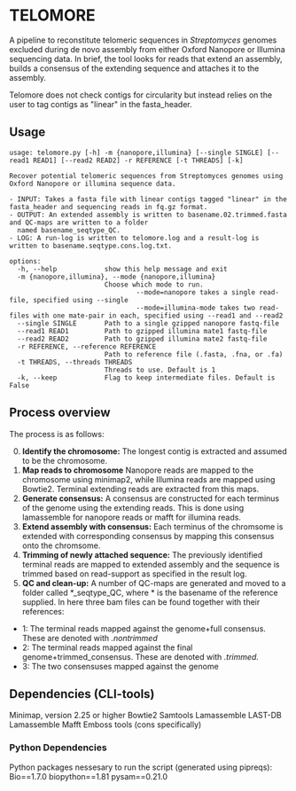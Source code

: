 # TELOMORE
A pipeline to reconstitute telomeric sequences in *Streptomyces* genomes excluded during de novo assembly from either Oxford Nanopore or Illumina sequencing data. In brief, the tool looks for reads that extend an assembly, builds a consensus of the extending sequence and attaches it to the assembly.

Telomore does not check contigs for circularity but instead relies on the user to tag contigs as "linear" in the fasta_header.

## Usage
```
usage: telomore.py [-h] -m {nanopore,illumina} [--single SINGLE] [--read1 READ1] [--read2 READ2] -r REFERENCE [-t THREADS] [-k]

Recover potential telomeric sequences from Streptomyces genomes using Oxford Nanopore or illumina sequence data.

- INPUT: Takes a fasta file with linear contigs tagged "linear" in the fasta_header and sequencing reads in fq.gz format.
- OUTPUT: An extended assembly is written to basename.02.trimmed.fasta and QC-maps are written to a folder
  named basename_seqtype_QC.
- LOG: A run-log is written to telomore.log and a result-log is written to basename.seqtype.cons.log.txt.

options:
  -h, --help            show this help message and exit
  -m {nanopore,illumina}, --mode {nanopore,illumina}
                        Choose which mode to run.
                                --mode=nanopore takes a single read-file, specified using --single
                                --mode=illumina-mode takes two read-files with one mate-pair in each, specified using --read1 and --read2
  --single SINGLE       Path to a single gzipped nanopore fastq-file
  --read1 READ1         Path to gzipped illumina mate1 fastq-file
  --read2 READ2         Path to gzipped illumina mate2 fastq-file
  -r REFERENCE, --reference REFERENCE
                        Path to reference file (.fasta, .fna, or .fa)
  -t THREADS, --threads THREADS
                        Threads to use. Default is 1
  -k, --keep            Flag to keep intermediate files. Default is False

```


## Process overview
The process is as follows:

0. **Identify the chromosome:**
The longest contig is extracted and assumed to be the chromosome.
1. **Map reads to chromosome**
Nanopore reads are mapped to the chromosome using minimap2, while Illumina reads are mapped using Bowtie2. Terminal extending reads are extracted from this maps.
2. **Generate consensus:**
A consensus are constructed for each terminus of the genome using the extending reads. This is done using lamassemble for nanopore reads or mafft for illumina reads.
3. **Extend assembly with consensus:**
Each terminus of the chromsome is extended with corresponding consensus by mapping this consensus onto the chromsome.
4. **Trimming of newly attached sequence:**
The previously identified terminal reads are mapped to extended assembly and the sequence is trimmed based on read-support as specified in the result log.
5. **QC and clean-up:**
A number of QC-maps are generated and moved to a folder called *_seqtype_QC, where * is the basename of the reference supplied.
In here three bam files can be found together with their references:
- 1: The terminal reads mapped against the genome+full consensus. These are denoted with *.nontrimmed*
- 2: The terminal reads mapped against the final genome+trimmed_consensus. These are denoted with *.trimmed.*
- 3: The two consensuses mapped against the genome



## Dependencies (CLI-tools)
Minimap, version 2.25 or higher
Bowtie2
Samtools
Lamassemble
LAST-DB
Lamassemble
Mafft
Emboss tools (cons specifically)

### Python Dependencies
Python packages nessesary to run the script (generated using pipreqs):
Bio==1.7.0
biopython==1.81
pysam==0.21.0

